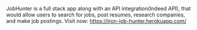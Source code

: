 JobHunter is a full stack app along with an API integration(Indeed API), that would allow users to search for jobs, post resumes, research companies, and make job postings.
Visit now: https://iron-job-hunter.herokuapp.com/

